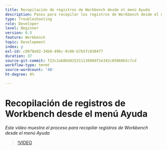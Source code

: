 ```yaml
---
title: Recopilación de registros de Workbench desde el menú Ayuda
description: Pasos para recopilar los registros de Workbench desde el menú Ayuda
type: Troubleshooting
role: Developer
level: Beginner
version: 6.5
feature: Workbench
topic: Development
index: y
exl-id: c0078e02-34b0-496c-9c06-b7b5fc0304f7
duration: 37
source-git-commit: f23c2ab86d42531113690df2e342c65060b5c7cd
workflow-type: tm+mt
source-wordcount: '40'
ht-degree: 0%

---
```


# Recopilación de registros de Workbench desde el menú Ayuda

*Este vídeo muestra el proceso para recopilar registros de Workbench desde el menú Ayuda*

>[!VIDEO](https://video.tv.adobe.com/v/335501?quality=12&learn=on)
